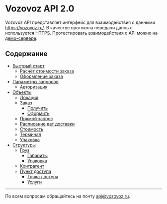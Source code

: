 Vozovoz API 2.0
===============

Vozovoz API представляет интерфейс для взаимодействия с данными https://vozovoz.ru/. В качестве протокола передачи данных используется HTTPS.
Протестировать взаимодействия с API можно на [демо-сервере](https://qa.vozovoz.ru/dev/api/).

## Содержание

* [Быстрый старт](docs/quick.md)
    * [Расчёт стоимости заказа](docs/object/price.md)
    * [Оформление заказа](docs/object/order.md#set)
* [Параметры запросов](docs/params/index.md)
    * [Авторизация](docs/params/auth.md)
* [Объекты](docs/object/index.md)
    * [Локация](docs/object/location.md)
    * [Заказ](docs/object/order.md)
        * [Получить](docs/object/order.md#get)
        * [Оформить](docs/object/order.md#set)
    * [Прямой запрос](docs/object/directQuery.md)
    * [Расписание дат доставки](docs/object/schedule.md)
    * [Стоимость](docs/object/price.md)
    * [Терминал](docs/object/terminal.md)
    * [Упаковка](docs/object/wrapping.md)
* [Структуры](docs/structure/index.md)
    * [Груз](docs/structure/cargo.md)
        * [Габариты](docs/structure/cargo.md#dimension)
        * [Упаковка](docs/structure/cargo.md#wrapping)
    * [Контрагент](docs/structure/customer.md)
    * [Пункт доступа](docs/structure/gateway.md)
        * [Точка доступа](docs/structure/gateway.md#point)
        * [Услуги](docs/structure/service.md)

***

По всем вопросам обращайтесь на почту [api@vozovoz.ru](mailto:api@vozovoz.ru).
